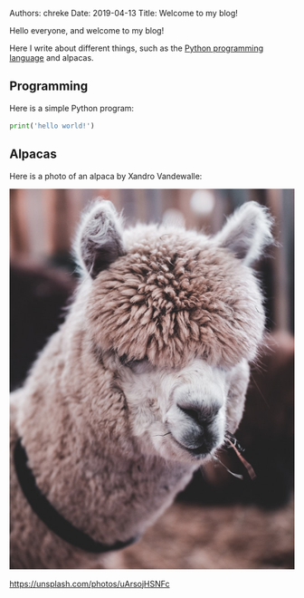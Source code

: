 Authors: chreke
Date:    2019-04-13
Title:   Welcome to my blog!

Hello everyone, and welcome to my blog!

Here I write about different things, such as the [Python programming
language](https://python.org) and alpacas.

## Programming

Here is a simple Python program:

```python
print('hello world!')
```

## Alpacas

Here is a photo of an alpaca by Xandro Vandewalle:

![](/static/images/alpaca.jpeg)

https://unsplash.com/photos/uArsojHSNFc
